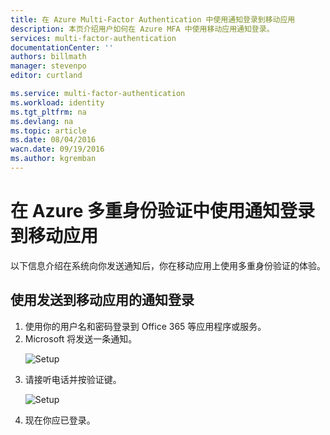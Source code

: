 ```yaml
---
title: 在 Azure Multi-Factor Authentication 中使用通知登录到移动应用
description: 本页介绍用户如何在 Azure MFA 中使用移动应用通知登录。
services: multi-factor-authentication
documentationCenter: ''
authors: billmath
manager: stevenpo
editor: curtland

ms.service: multi-factor-authentication
ms.workload: identity
ms.tgt_pltfrm: na
ms.devlang: na
ms.topic: article
ms.date: 08/04/2016
wacn.date: 09/19/2016
ms.author: kgremban
---
```


# 在 Azure 多重身份验证中使用通知登录到移动应用

以下信息介绍在系统向你发送通知后，你在移动应用上使用多重身份验证的体验。

## 使用发送到移动应用的通知登录

<ol>

<li>使用你的用户名和密码登录到 Office 365 等应用程序或服务。</li>
<li>Microsoft 将发送一条通知。</li>

![Setup](./media/multi-factor-authentication-end-user-signin-app-notify/notify.png)

<li>请接听电话并按验证键。</li>

![Setup](./media/multi-factor-authentication-end-user-signin-app-notify/phone.png)

<li>现在你应已登录。</li>

<!---HONumber=Mooncake_0912_2016-->